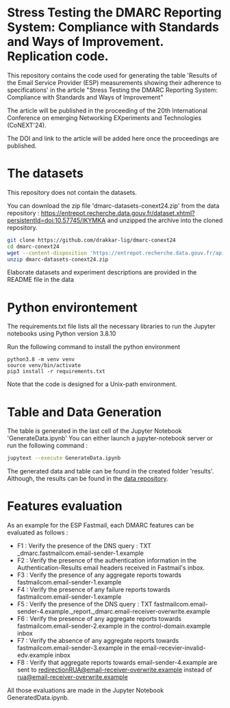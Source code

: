 # Stress Testing the DMARC Reporting System: Compliance with Standards and Ways of Improvement. Replication code.

This repository contains the code used for generating the table 'Results of the Email Service Provider (ESP) 
measurements showing their adherence to specifications' in the article 
"Stress Testing the DMARC Reporting System: Compliance with Standards and Ways of Improvement"

The article will be published in the proceeding of the 20th International Conference on emerging Networking 
EXperiments and Technologies (CoNEXT'24).

The DOI and link to the article will be added here once the proceedings are published.

# The datasets

This repository does not contain the datasets. 

You can download the zip file 'dmarc-datasets-conext24.zip' from the data repository : https://entrepot.recherche.data.gouv.fr/dataset.xhtml?persistentId=doi:10.57745/IKYMKA and unzipped the archive into the cloned repository.

```bash
git clone https://github.com/drakkar-lig/dmarc-conext24
cd dmarc-conext24
wget --content-disposition 'https://entrepot.recherche.data.gouv.fr/api/access/datafile/:persistentId?persistentId=doi:10.57745/GXFEMF' 
unzip dmarc-datasets-conext24.zip
```
Elaborate datasets and experiment descriptions are provided in the README file in the data 

# Python environtement
The requirements.txt file lists all the necessary libraries to run the Jupyter notebooks using Python version 3.8.10

Run the following command to install the python environment

```
python3.8 -m venv venv
source venv/bin/activate
pip3 install -r requirements.txt
```
Note that the code is designed for a Unix-path environment.

# Table and Data Generation 

The table is generated in the last cell of the Jupyter Notebook 'GenerateData.ipynb'
You can either launch a jupyter-notebook server or run the following command :

```bash
jupytext --execute GenerateData.ipynb
```

The generated data and table can be found in the created folder 'results'. 
Although, the results can be found in the [data repository](https://entrepot.recherche.data.gouv.fr/file.xhtml?persistentId=doi:10.57745/I36UKN).


# Features evaluation

As an example for the ESP Fastmail, each DMARC features can be evaluated as follows : 

- F1 : Verify the presence of the DNS query : TXT _dmarc.fastmailcom.email-sender-1.example
- F2 : Verify the presence of the authentication information in the Authentication-Results email headers received in Fastmail's inbox. 
- F3 : Verify the presence of any aggregate reports towards fastmailcom.email-sender-1.example
- F4 : Verify the presence of any failure reports towards fastmailcom.email-sender-1.example
- F5 : Verify the presence of the DNS query : TXT fastmailcom.email-sender-4.example._report._dmarc.email-receiver-overwrite.example
- F6 : Verify the presence of any aggregate reports towards fastmailcom.email-sender-2.example in the control-domain.example inbox
- F7 : Verify the absence of any aggregate reports towards fastmailcom.email-sender-3.example in the email-recevier-invalid-edv.example inbox
- F8 : Verify that aggregate reports towards email-sender-4.example are sent to redirectionRUA@email-receiver-overwrite.example instead of rua@email-receiver-overwrite.example

All those evaluations are made in the Jupyter Notebook GeneratedData.ipynb. 